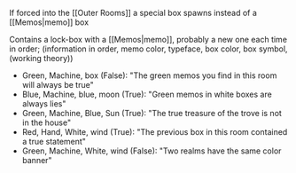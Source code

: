 If forced into the [[Outer Rooms]] a special box spawns instead of a [[Memos|memo]] box

Contains a lock-box with a [[Memos|memo]], probably a new one each time
in order; (information in order, memo color, typeface, box color, box symbol, (working theory))
- Green, Machine, box (False): "The green memos you find in this room will always be true"
- Blue, Machine, blue, moon (True): "Green memos in white boxes are always lies"
- Green, Machine, Blue, Sun (True): "The true treasure of the trove is not in the house"
- Red, Hand, White, wind (True): "The previous box in this room contained a true statement"
- Green, Machine, White, wind (False): "Two realms have the same color banner"